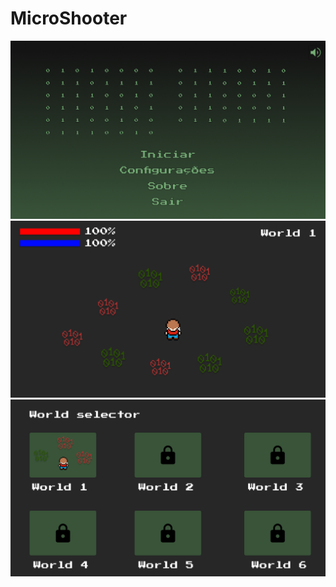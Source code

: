 # MicroShooter

![Menu do Jogo](https://github.com/caduHD4/MicroShooter/blob/main/Prototipacao/Menu.png?raw=true)
![Menu do Jogo](https://github.com/caduHD4/MicroShooter/blob/main/Prototipacao/Jogo%20versao%201.png?raw=true)
![Menu do Jogo](https://github.com/caduHD4/MicroShooter/blob/main/Prototipacao/Selecao%20de%20fase.png?raw=true)
